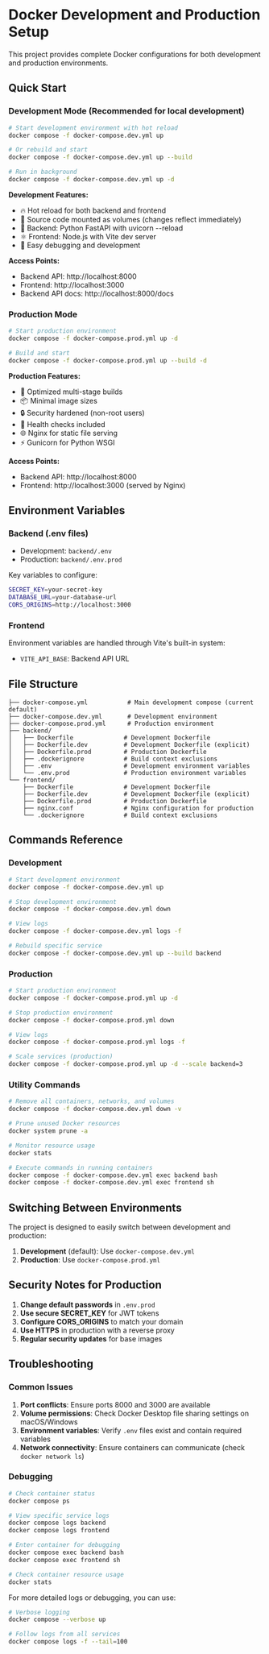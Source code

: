 # Docker Development and Production Setup

This project provides complete Docker configurations for both development and production environments.

## Quick Start

### Development Mode (Recommended for local development)
```bash
# Start development environment with hot reload
docker compose -f docker-compose.dev.yml up

# Or rebuild and start
docker compose -f docker-compose.dev.yml up --build

# Run in background
docker compose -f docker-compose.dev.yml up -d
```

**Development Features:**
- 🔥 Hot reload for both backend and frontend
- 📁 Source code mounted as volumes (changes reflect immediately)
- 🐍 Backend: Python FastAPI with uvicorn --reload
- ⚛️ Frontend: Node.js with Vite dev server
- 🔧 Easy debugging and development

**Access Points:**
- Backend API: http://localhost:8000
- Frontend: http://localhost:3000
- Backend API docs: http://localhost:8000/docs

### Production Mode
```bash
# Start production environment
docker compose -f docker-compose.prod.yml up -d

# Build and start
docker compose -f docker-compose.prod.yml up --build -d
```

**Production Features:**
- 🚀 Optimized multi-stage builds
- 📦 Minimal image sizes
- 🔒 Security hardened (non-root users)
- 🏥 Health checks included
- 🌐 Nginx for static file serving
- ⚡ Gunicorn for Python WSGI

**Access Points:**
- Backend API: http://localhost:8000
- Frontend: http://localhost:3000 (served by Nginx)

## Environment Variables

### Backend (.env files)
- Development: `backend/.env`
- Production: `backend/.env.prod`

Key variables to configure:
```bash
SECRET_KEY=your-secret-key
DATABASE_URL=your-database-url
CORS_ORIGINS=http://localhost:3000
```

### Frontend
Environment variables are handled through Vite's built-in system:
- `VITE_API_BASE`: Backend API URL

## File Structure
```
├── docker-compose.yml           # Main development compose (current default)
├── docker-compose.dev.yml       # Development environment
├── docker-compose.prod.yml      # Production environment
├── backend/
│   ├── Dockerfile              # Development Dockerfile
│   ├── Dockerfile.dev          # Development Dockerfile (explicit)
│   ├── Dockerfile.prod         # Production Dockerfile
│   ├── .dockerignore           # Build context exclusions
│   ├── .env                    # Development environment variables
│   └── .env.prod               # Production environment variables
└── frontend/
    ├── Dockerfile              # Development Dockerfile
    ├── Dockerfile.dev          # Development Dockerfile (explicit)
    ├── Dockerfile.prod         # Production Dockerfile
    ├── nginx.conf              # Nginx configuration for production
    └── .dockerignore           # Build context exclusions
```

## Commands Reference

### Development
```bash
# Start development environment
docker compose -f docker-compose.dev.yml up

# Stop development environment
docker compose -f docker-compose.dev.yml down

# View logs
docker compose -f docker-compose.dev.yml logs -f

# Rebuild specific service
docker compose -f docker-compose.dev.yml up --build backend
```

### Production
```bash
# Start production environment
docker compose -f docker-compose.prod.yml up -d

# Stop production environment
docker compose -f docker-compose.prod.yml down

# View logs
docker compose -f docker-compose.prod.yml logs -f

# Scale services (production)
docker compose -f docker-compose.prod.yml up -d --scale backend=3
```

### Utility Commands
```bash
# Remove all containers, networks, and volumes
docker compose -f docker-compose.dev.yml down -v

# Prune unused Docker resources
docker system prune -a

# Monitor resource usage
docker stats

# Execute commands in running containers
docker compose -f docker-compose.dev.yml exec backend bash
docker compose -f docker-compose.dev.yml exec frontend sh
```

## Switching Between Environments

The project is designed to easily switch between development and production:

1. **Development** (default): Use `docker-compose.dev.yml`
2. **Production**: Use `docker-compose.prod.yml`

## Security Notes for Production

1. **Change default passwords** in `.env.prod`
2. **Use secure SECRET_KEY** for JWT tokens
3. **Configure CORS_ORIGINS** to match your domain
4. **Use HTTPS** in production with a reverse proxy
5. **Regular security updates** for base images

## Troubleshooting

### Common Issues

1. **Port conflicts**: Ensure ports 8000 and 3000 are available
2. **Volume permissions**: Check Docker Desktop file sharing settings on macOS/Windows
3. **Environment variables**: Verify `.env` files exist and contain required variables
4. **Network connectivity**: Ensure containers can communicate (check `docker network ls`)

### Debugging
```bash
# Check container status
docker compose ps

# View specific service logs
docker compose logs backend
docker compose logs frontend

# Enter container for debugging
docker compose exec backend bash
docker compose exec frontend sh

# Check container resource usage
docker stats
```

For more detailed logs or debugging, you can use:
```bash
# Verbose logging
docker compose --verbose up

# Follow logs from all services
docker compose logs -f --tail=100
```
